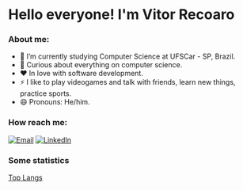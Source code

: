 # Hello everyone! I'm Vitor Recoaro

### About me:
- 🌱 I’m currently studying Computer Science at UFSCar - SP, Brazil.
- 🔎 Curious about everything on computer science.
- ❤️ In love with software development.
- ⚡ I like to play videogames and talk with friends, learn new things, practice sports.
- 😄 Pronouns: He/him.

### How reach me:
<div>
  <a href="mailto:vitordearec@gmail.com" target="_blank"><img src="https://img.shields.io/badge/Gmail-D14836?style=flat-square&logo=gmail&logoColor=white" alt="Email" /></a>
  <a href="https://www.linkedin.com/in/vitor-recoaro" target="_blank"><img src="https://img.shields.io/badge/LinkedIn-%230077B5.svg?&style=flat-square&logo=linkedin&logoColor=white" alt="LinkedIn"></a>
</div>

### Some statistics
[Top Langs](https://github-readme-stats.vercel.app/api/top-langs/?username=Vitorrecoaro&theme=tokyonight)

<!--
**Vitorrecoaro/Vitorrecoaro** is a ✨ _special_ ✨ repository because its `README.md` (this file) appears on your GitHub profile.

Here are some ideas to get you started:

- 🔭 I’m currently working on ...

- 👯 I’m looking to collaborate on ...
- 🤔 I’m looking for help with ...
- 💬 Ask me about ...
- 📫 How to reach me: ...
- 😄 Pronouns: ...
- ⚡ Fun fact: ...
-->
